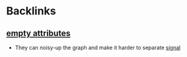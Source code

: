 
# Backlinks
## [empty attributes](<empty attributes.md>)
- They can noisy-up the graph and make it harder to separate [signal](<signal.md>)

